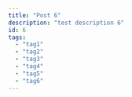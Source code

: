 ```yaml
---
title: "Post 6"
description: "test description 6"
id: 6
tags:
  - "tag1"
  - "tag2"
  - "tag3"
  - "tag4"
  - "tag5"
  - "tag6"
---
```

